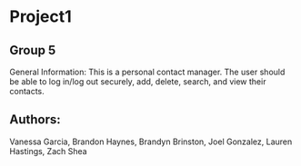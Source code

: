 # Project1

Group 5
-------
General Information:
This is a personal contact manager. The user should be able to log in/log out securely, add, delete, search, and view their contacts.


Authors:
-------
Vanessa Garcia, Brandon Haynes, Brandyn Brinston, Joel Gonzalez, Lauren Hastings, Zach Shea


